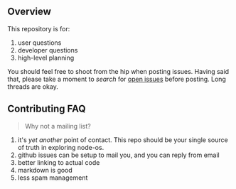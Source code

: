 ## Overview

This repository is for:

1. user questions
2. developer questions
3. high-level planning

You should feel free to shoot from the hip when posting issues.
Having said that, please take a moment to *search* for [open issues](https://github.com/NodeOS/NodeOS/issues "open issues on NodeOs") before posting.
Long threads are okay.

## Contributing FAQ

> Why not a mailing list?

1. it's *yet another* point of contact. This repo should be your single source of truth in exploring node-os.
2. github issues can be setup to mail you, and you can reply from email
3. better linking to actual code
4. markdown is good
5. less spam management
